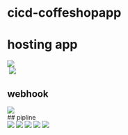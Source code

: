 # cicd-coffeshopapp

# hosting app
<div>
<img src="https://user-images.githubusercontent.com/92756055/219390639-5c65f2ac-4284-4ec9-a9a1-2765145fddc2.png"/>
  <div>
  <img src=""/>
    <img src="https://user-images.githubusercontent.com/92756055/219391982-14fc1c92-4a19-4866-9736-e6deceb00efe.jpeg"/>
  </div>
</div>

## webhook

<div>
<img src="https://user-images.githubusercontent.com/92756055/219392996-459d6380-0314-42fd-b9ca-b78b9b800b2d.png"/>
</div>
## pipline

<div>
<img src="https://user-images.githubusercontent.com/92756055/219396456-e03e2959-f6d6-4b89-a3d9-79134a7dfd8a.png"/>
<img src="https://user-images.githubusercontent.com/92756055/219396469-d2c45424-4dcb-4ed0-8909-5762db562df9.png"/>
<img src="https://user-images.githubusercontent.com/92756055/219396477-c7de3c53-bee2-482b-813f-db8c23493766.png"/>
<img src="https://user-images.githubusercontent.com/92756055/219396497-4d4def8c-da4d-4e24-88da-54d52987ad7d.png"/>
<img src="https://user-images.githubusercontent.com/92756055/219396515-0506283f-52f1-4aeb-9499-f6ee51f7cdd7.png"/>
</div>



